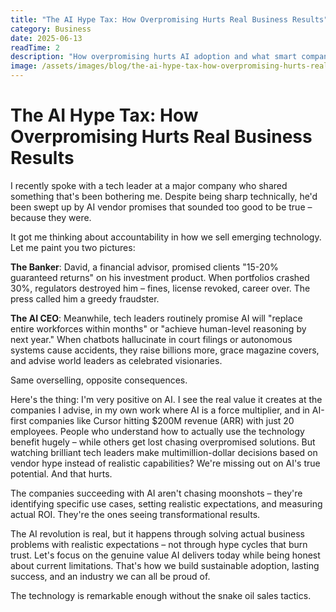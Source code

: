 ```yaml
---
title: "The AI Hype Tax: How Overpromising Hurts Real Business Results"
category: Business
date: 2025-06-13
readTime: 2
description: "How overpromising hurts AI adoption and what smart companies do instead."
image: /assets/images/blog/the-ai-hype-tax-how-overpromising-hurts-real-business-results.jpg
---
```


# The AI Hype Tax: How Overpromising Hurts Real Business Results

I recently spoke with a tech leader at a major company who shared something that's been bothering me. Despite being sharp technically, he'd been swept up by AI vendor promises that sounded too good to be true – because they were.

It got me thinking about accountability in how we sell emerging technology. Let me paint you two pictures:

**The Banker**: David, a financial advisor, promised clients "15-20% guaranteed returns" on his investment product. When portfolios crashed 30%, regulators destroyed him – fines, license revoked, career over. The press called him a greedy fraudster.

**The AI CEO**: Meanwhile, tech leaders routinely promise AI will "replace entire workforces within months" or "achieve human-level reasoning by next year." When chatbots hallucinate in court filings or autonomous systems cause accidents, they raise billions more, grace magazine covers, and advise world leaders as celebrated visionaries.

Same overselling, opposite consequences.

Here's the thing: I'm very positive on AI. I see the real value it creates at the companies I advise, in my own work where AI is a force multiplier, and in AI-first companies like Cursor hitting \$200M revenue (ARR) with just 20 employees. People who understand how to actually use the technology benefit hugely – while others get lost chasing overpromised solutions. But watching brilliant tech leaders make multimillion-dollar decisions based on vendor hype instead of realistic capabilities? We're missing out on AI's true potential. And that hurts.

The companies succeeding with AI aren't chasing moonshots – they're identifying specific use cases, setting realistic expectations, and measuring actual ROI. They're the ones seeing transformational results.

The AI revolution is real, but it happens through solving actual business problems with realistic expectations – not through hype cycles that burn trust. Let's focus on the genuine value AI delivers today while being honest about current limitations. That's how we build sustainable adoption, lasting success, and an industry we can all be proud of.

The technology is remarkable enough without the snake oil sales tactics.